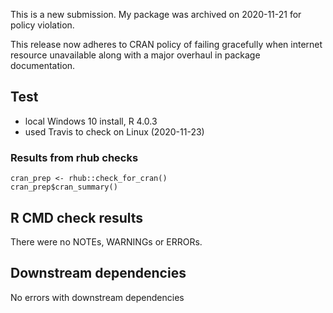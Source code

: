 This is a new submission. My package was archived on 2020-11-21 for policy violation.

This release now adheres to CRAN policy of failing gracefully when internet resource unavailable along with a major overhaul in package documentation.

## Test

* local Windows 10 install, R 4.0.3
* used Travis to check on Linux (2020-11-23)

### Results from rhub checks

```
cran_prep <- rhub::check_for_cran()
cran_prep$cran_summary()
```
## R CMD check results

There were no NOTEs, WARNINGs or ERRORs.

## Downstream dependencies

No errors with downstream dependencies
